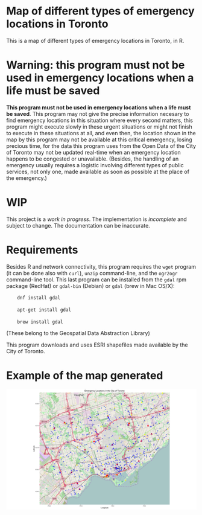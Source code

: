 # Map of different types of emergency locations in Toronto

This is a map of different types of emergency locations in Toronto, in R.

# Warning: this program must not be used in emergency locations when a life must be saved

**This program must not be used in emergency locations when a life must be saved**. This program
may not give the precise information necesary to find emergency locations in this situation where
every second matters, this program might execute slowly in these urgent situations or might not
finish to execute in these situations at all, and even then, the location shown in the map by this
program may not be available at this critical emergency, losing precious time, for the data this
program uses from the Open Data of the City of Toronto may not be updated real-time when an
emergency location happens to be congested or unavailable. (Besides, the handling of an emergency
usually requires a logistic involving different types of public services, not only one, made
available as soon as possible at the place of the emergency.)

# WIP

This project is a *work in progress*. The implementation is *incomplete* and subject to change.
The documentation can be inaccurate.

# Requirements

Besides R and network connectivity, this program requires the `wget` program (it can be done also with `curl`),
`unzip` command-line, and the `ogr2ogr` command-line tool. This last program can be installed from the `gdal`
rpm package (RedHat) or `gdal-bin` (Debian) or `gdal` (brew in Mac OS/X):

        dnf install gdal

        apt-get install gdal

        brew install gdal

(These belong to the Geospatial Data Abstraction Library)

This program downloads and uses ESRI shapefiles made available by the City of Toronto.

# Example of the map generated
 
![sample of the map of emergency locations in Toronto](/toronto_emergency_locations.png?raw=true "sample of the map of emergency locations in Toronto")


